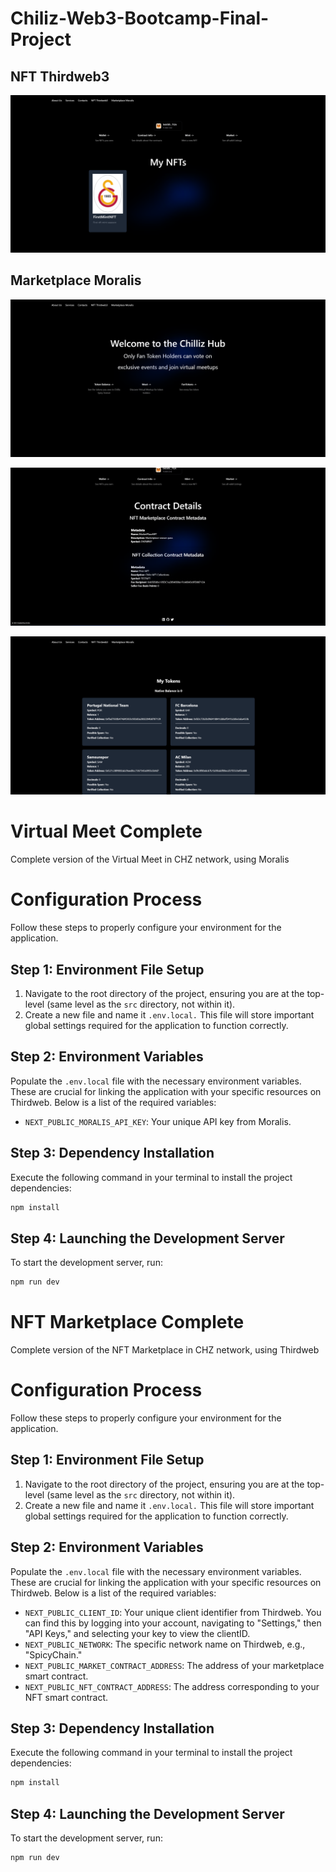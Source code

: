 # Chiliz-Web3-Bootcamp-Final-Project
## NFT Thirdweb3
![nft](combined-nft-virtual/public/wallet.png)
## Marketplace Moralis
![marketplacev3](combined-nft-virtual/public/indexchiliz.png)

![info](combined-nft-virtual/public/info.png)

![balances](combined-nft-virtual/public/balances.png)

# Virtual Meet Complete
Complete version of the Virtual Meet in CHZ network, using Moralis

# Configuration Process
Follow these steps to properly configure your environment for the application.

## Step 1: Environment File Setup
1. Navigate to the root directory of the project, ensuring you are at the top-level (same level as the `src` directory, not within it).
2. Create a new file and name it `.env.local.` This file will store important global settings required for the application to function correctly.
## Step 2: Environment Variables
Populate the `.env.local` file with the necessary environment variables. These are crucial for linking the application with your specific resources on Thirdweb. Below is a list of the required variables:

- `NEXT_PUBLIC_MORALIS_API_KEY`: Your unique API key from Moralis.
## Step 3: Dependency Installation
Execute the following command in your terminal to install the project dependencies:
```bash
npm install
```

## Step 4: Launching the Development Server
To start the development server, run:

```bash
npm run dev
```

# NFT Marketplace Complete
Complete version of the NFT Marketplace in CHZ network, using Thirdweb

# Configuration Process
Follow these steps to properly configure your environment for the application.

## Step 1: Environment File Setup
1. Navigate to the root directory of the project, ensuring you are at the top-level (same level as the `src` directory, not within it).
2. Create a new file and name it `.env.local.` This file will store important global settings required for the application to function correctly.
## Step 2: Environment Variables
Populate the `.env.local` file with the necessary environment variables. These are crucial for linking the application with your specific resources on Thirdweb. Below is a list of the required variables:

- `NEXT_PUBLIC_CLIENT_ID`: Your unique client identifier from Thirdweb. You can find this by logging into your account, navigating to "Settings," then "API Keys," and selecting your key to view the clientID.
- `NEXT_PUBLIC_NETWORK`: The specific network name on Thirdweb, e.g., "SpicyChain."
- `NEXT_PUBLIC_MARKET_CONTRACT_ADDRESS`: The address of your marketplace smart contract.
- `NEXT_PUBLIC_NFT_CONTRACT_ADDRESS`: The address corresponding to your NFT smart contract.
## Step 3: Dependency Installation
Execute the following command in your terminal to install the project dependencies:
```bash
npm install
```

## Step 4: Launching the Development Server
To start the development server, run:
```bash
npm run dev
```


